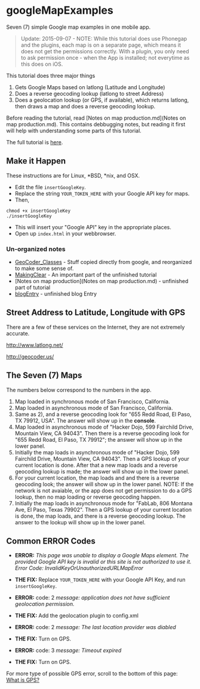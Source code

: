 # googleMapExamples
Seven (7) simple Google map examples in one mobile app.

> Update: 2015-09-07 - NOTE: While this tutorial does use Phonegap and the plugins, each map is on a separate page, which means it does not get the permissions correctly. With a plugin, you only need to ask permission once - when the App is installed; not everytime as this does on iOS.

This tutorial does three major things 

1. Gets Google Maps based on latlong (Latitude and Longitude)
2. Does a reverse geocoding lookup (latlong to street Address)
3. Does a geolocation lookup (or GPS, if available), which returns latlong, then draws a map and does a reverse geocoding lookup.

Before reading the tutorial, read [Notes on map production.md](Notes on map production.md). This contains debbugging notes, but reading it first will help with understanding some parts of this tutorial.

The full tutorial is [here](Tutorial.md).

## Make it Happen ##
These instructions are for Linux, *BSD, *nix, and OSX.

* Edit the file `insertGoogleKey`. 
* Replace the string `YOUR_TOKEN_HERE` with your Google API key for maps.
* Then, 
```
chmod +x insertGoogleKey
./insertGoogleKey
```

* This will insert your "Google API" key in the appropriate places.
* Open up `index.html` in your webbrowser.


### Un-organized notes ###

* [GeoCoder_Classes](GeoCoder_Classes.md) - Stuff copied directly from google, and reorganized to make some sense of.
* [MakingClear](MakingClear.md) - An important part of the unfinished tutorial
* [Notes on map production](Notes on map production.md) - unfinished part of tutorial
* [blogEntry](blogEntry) - unfinished blog Entry


## Street Address to Latitude, Longitude with GPS ##

There are a few of these services on the Internet, they are not extremely accurate.

http://www.latlong.net/

http://geocoder.us/

## The Seven (7) Maps ##

The numbers below correspond to the numbers in the app.

1. Map loaded in synchronous mode of San Francisco, California.
2. Map loaded in asynchronous mode of San Francisco, California.
3. Same as 2), and a reverse geocoding look for "655 Redd Road, El Paso, TX 79912, USA". The answer will show up in the **console**.
4. Map loaded in asynchronous mode of "Hacker Dojo, 599 Fairchild Drive, Mountain View, CA 94043". Then there is a reverse geocoding look for "655 Redd Road, El Paso, TX 79912"; the answer will show up in the lower panel.
5. Initially the map loads in asynchronous mode of "Hacker Dojo, 599 Fairchild Drive, Mountain View, CA 94043". Then a GPS lookup of your current location is done. After that a new map loads and a reverse geocoding lookup is made; the answer will show up in the lower panel.
6. For your current location, the map loads and and there is a reverse geocoding look; the answer will show up in the lower panel. NOTE: If the network is not avaiable, or the app does not get permission to do a GPS lookup, then no map loading or reverse geocoding happen.
7. Initially the map loads in asynchronous mode for "FabLab, 806 Montana Ave, El Paso, Texas 79902". Then a GPS lookup of your current location is done, the map loads, and there is a reverse geocoding lookup. The answer to the lookup will show up in the lower panel. 

## Common ERROR Codes ##

* **ERROR:** *This page was unable to display a Google Maps element. The provided Google API key is invalid or this site is not authorized to use it. Error Code: InvalidKeyOrUnauthorizedURLMapError*
* **THE FIX:** Replace `YOUR_TOKEN_HERE` with your Google API Key, and run `insertGoogleKey`.

* **ERROR:** code: 2 *message: application does not have sufficient geolocation permission.*
* **THE FIX:** Add the geolocation plugin to config.xml

* **ERROR:** code: 2 *message: The last location provider was diabled*
* **THE FIX:** Turn on GPS.

* **ERROR:** code: 3 *message: Timeout expired*
* **THE FIX:** Turn on GPS.

For more type of possible GPS error, scroll to the bottom of this page:<br />
[What is GPS?](http://www8.garmin.com/aboutGPS/)

